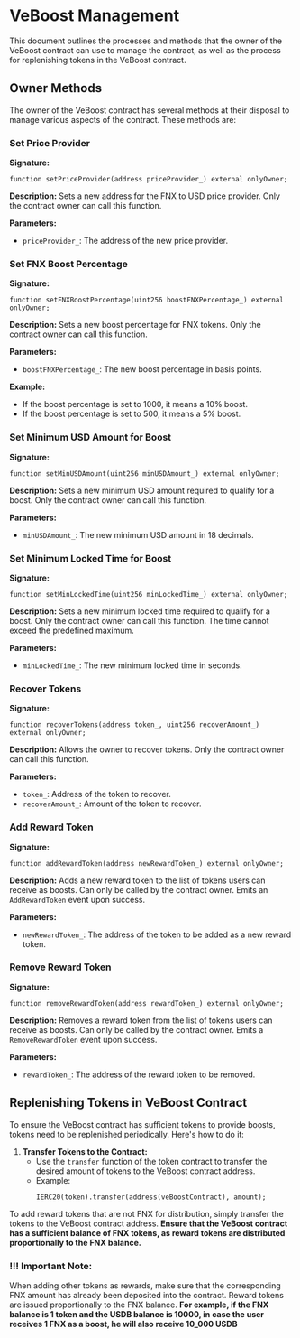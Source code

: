 
# VeBoost Management

This document outlines the processes and methods that the owner of the VeBoost contract can use to manage the contract, as well as the process for replenishing tokens in the VeBoost contract.

## Owner Methods

The owner of the VeBoost contract has several methods at their disposal to manage various aspects of the contract. These methods are:

### Set Price Provider

**Signature:**
```solidity
function setPriceProvider(address priceProvider_) external onlyOwner;
```

**Description:**
Sets a new address for the FNX to USD price provider. Only the contract owner can call this function.

**Parameters:**
- `priceProvider_`: The address of the new price provider.

### Set FNX Boost Percentage

**Signature:**
```solidity
function setFNXBoostPercentage(uint256 boostFNXPercentage_) external onlyOwner;
```

**Description:**
Sets a new boost percentage for FNX tokens. Only the contract owner can call this function.

**Parameters:**
- `boostFNXPercentage_`: The new boost percentage in basis points.

**Example:**
- If the boost percentage is set to 1000, it means a 10% boost.
- If the boost percentage is set to 500, it means a 5% boost.

### Set Minimum USD Amount for Boost

**Signature:**
```solidity
function setMinUSDAmount(uint256 minUSDAmount_) external onlyOwner;
```

**Description:**
Sets a new minimum USD amount required to qualify for a boost. Only the contract owner can call this function.

**Parameters:**
- `minUSDAmount_`: The new minimum USD amount in 18 decimals.

### Set Minimum Locked Time for Boost

**Signature:**
```solidity
function setMinLockedTime(uint256 minLockedTime_) external onlyOwner;
```

**Description:**
Sets a new minimum locked time required to qualify for a boost. Only the contract owner can call this function. The time cannot exceed the predefined maximum.

**Parameters:**
- `minLockedTime_`: The new minimum locked time in seconds.

### Recover Tokens

**Signature:**
```solidity
function recoverTokens(address token_, uint256 recoverAmount_) external onlyOwner;
```

**Description:**
Allows the owner to recover tokens. Only the contract owner can call this function.

**Parameters:**
- `token_`: Address of the token to recover.
- `recoverAmount_`: Amount of the token to recover.

### Add Reward Token

**Signature:**
```solidity
function addRewardToken(address newRewardToken_) external onlyOwner;
```

**Description:**
Adds a new reward token to the list of tokens users can receive as boosts. Can only be called by the contract owner. Emits an `AddRewardToken` event upon success.

**Parameters:**
- `newRewardToken_`: The address of the token to be added as a new reward token.

### Remove Reward Token

**Signature:**
```solidity
function removeRewardToken(address rewardToken_) external onlyOwner;
```

**Description:**
Removes a reward token from the list of tokens users can receive as boosts. Can only be called by the contract owner. Emits a `RemoveRewardToken` event upon success.

**Parameters:**
- `rewardToken_`: The address of the reward token to be removed.

## Replenishing Tokens in VeBoost Contract

To ensure the VeBoost contract has sufficient tokens to provide boosts, tokens need to be replenished periodically. Here's how to do it:

1. **Transfer Tokens to the Contract:**
   - Use the `transfer` function of the token contract to transfer the desired amount of tokens to the VeBoost contract address.
   - Example:
     ```solidity
     IERC20(token).transfer(address(veBoostContract), amount);
     ```

To add reward tokens that are not FNX for distribution, simply transfer the tokens to the VeBoost contract address. **Ensure that the VeBoost contract has a sufficient balance of FNX tokens, as reward tokens are distributed proportionally to the FNX balance.**

### **!!! Important Note:**
When adding other tokens as rewards, make sure that the corresponding FNX amount has already been deposited into the contract. Reward tokens are issued proportionally to the FNX balance.
**For example, if the FNX balance is 1 token and the USDB balance is 10000, in case the user receives 1 FNX as a boost, he will also receive 10_000 USDB**